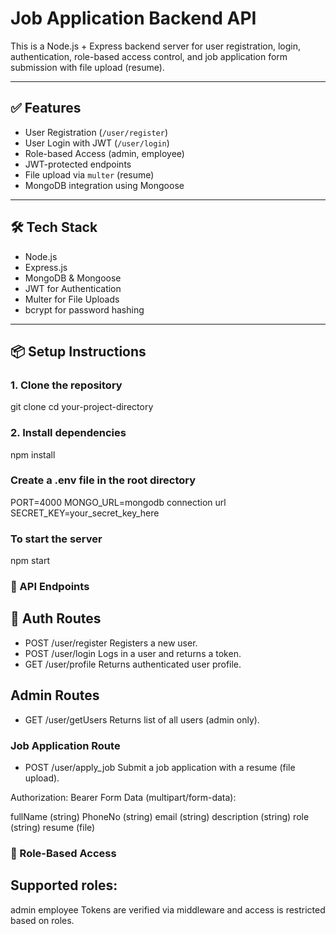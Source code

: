# Job Application Backend API

This is a Node.js + Express backend server for user registration, login, authentication, role-based access control, and job application form submission with file upload (resume).

---

## ✅ Features

- User Registration (`/user/register`)
- User Login with JWT (`/user/login`)
- Role-based Access (admin, employee)
- JWT-protected endpoints
- File upload via `multer` (resume)
- MongoDB integration using Mongoose

---

## 🛠 Tech Stack

- Node.js
- Express.js
- MongoDB & Mongoose
- JWT for Authentication
- Multer for File Uploads
- bcrypt for password hashing

---

## 📦 Setup Instructions

### 1. Clone the repository


git clone <your-repo-url>
cd your-project-directory

### 2. Install dependencies

npm install

### Create a .env file in the root directory

PORT=4000
MONGO_URL=mongodb connection url
SECRET_KEY=your_secret_key_here

### To start the server

npm start

### 📁 API Endpoints
## 🔐 Auth Routes

- POST /user/register
Registers a new user.
- POST /user/login
Logs in a user and returns a token.
- GET /user/profile
Returns authenticated user profile.

##  Admin Routes

- GET /user/getUsers
Returns list of all users (admin only).

### Job Application Route
- POST /user/apply_job
Submit a job application with a resume (file upload).

Authorization: Bearer <employee-token>
Form Data (multipart/form-data):

fullName (string)
PhoneNo (string)
email (string)
description (string)
role (string)
resume (file)

### 🔐 Role-Based Access
## Supported roles:
admin
employee
Tokens are verified via middleware and access is restricted based on roles.


